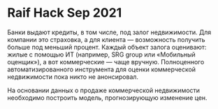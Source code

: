 # Raif Hack Sep 2021


Банки выдают кредиты, в том числе, под залог недвижимости. Для компании это страховка, а для клиента — возможность получить больше под меньший процент. Каждый объект залога оценивают: жилые с помощью ИТ (например, SRG group или «Мобильный оценщик»), а вот коммерческие — чаще вручную. Полноценного автоматизированного инструмента для оценки коммерческой недвижимости пока никто не анонсировал.

На основании данных о продаже коммерческой недвижимости необходимо построить модель, прогнозирующую изменение цен.
